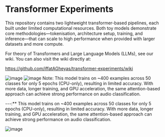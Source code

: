 <h1>Transformer Experiments</h1>

This repository contains two lightweight transformer-based pipelines, each built under limited computational resources. Both toy models demonstrate core methodologies—tokenisation, architecture setup, training, and inference—that can scale to high performance when provided with larger datasets and more compute.

For theory of Transformers and Large Language Models (LLMs), see our wiki. You can also visit the wiki directly at:

https://github.com/iffatAGheyas/transformer-experiments/wiki

![image](https://github.com/user-attachments/assets/de75a4c6-db19-4439-9035-7fc4a5ebf30b)
![image](https://github.com/user-attachments/assets/acd56431-9b36-4064-9416-1d5a97e7a9ed)
Note: This model trains on ~400 examples across 50 classes for only 5 epochs (CPU-only), resulting in limited accuracy. With more data, longer training, and GPU acceleration, the same attention-based approach can achieve strong performance on audio classification.

---:** This model trains on ~400 examples across 50 classes for only 5 epochs (CPU-only), resulting in limited accuracy. With more data, longer training, and GPU acceleration, the same attention-based approach can achieve strong performance on audio classification.

![image](https://github.com/user-attachments/assets/ad95e0fa-dc2c-4d89-bca0-fc277769f54c)


